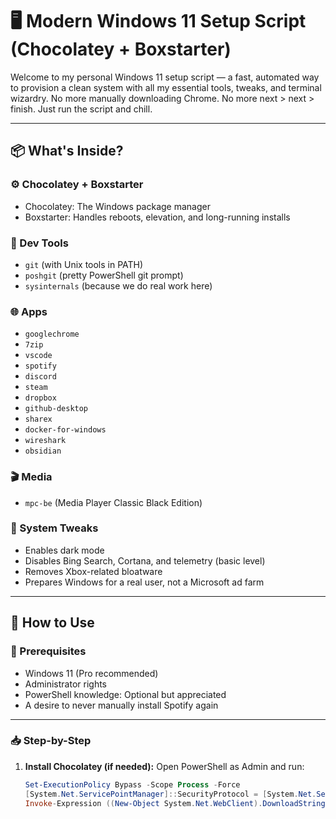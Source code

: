 # 🖥️ Modern Windows 11 Setup Script (Chocolatey + Boxstarter)

Welcome to my personal Windows 11 setup script — a fast, automated way to provision a clean system with all my essential tools, tweaks, and terminal wizardry. No more manually downloading Chrome. No more next > next > finish. Just run the script and chill.

---

## 📦 What's Inside?

### ⚙️ Chocolatey + Boxstarter
- Chocolatey: The Windows package manager
- Boxstarter: Handles reboots, elevation, and long-running installs

### 🧰 Dev Tools
- `git` (with Unix tools in PATH)
- `poshgit` (pretty PowerShell git prompt)
- `sysinternals` (because we do real work here)

### 🌐 Apps
- `googlechrome`
- `7zip`
- `vscode`
- `spotify`
- `discord`
- `steam`
- `dropbox`
- `github-desktop`
- `sharex`
- `docker-for-windows`
- `wireshark`
- `obsidian`

### 🎬 Media
- `mpc-be` (Media Player Classic Black Edition)

### 🧠 System Tweaks
- Enables dark mode
- Disables Bing Search, Cortana, and telemetry (basic level)
- Removes Xbox-related bloatware
- Prepares Windows for a real user, not a Microsoft ad farm

---

## 🚀 How to Use

### 🔧 Prerequisites
- Windows 11 (Pro recommended)
- Administrator rights
- PowerShell knowledge: Optional but appreciated
- A desire to never manually install Spotify again

---

### 📥 Step-by-Step

1. **Install Chocolatey (if needed):**
   Open PowerShell as Admin and run:

   ```powershell
   Set-ExecutionPolicy Bypass -Scope Process -Force
   [System.Net.ServicePointManager]::SecurityProtocol = [System.Net.ServicePointManager]::SecurityProtocol -bor 3072
   Invoke-Expression ((New-Object System.Net.WebClient).DownloadString('https://chocolatey.org/install.ps1'))
